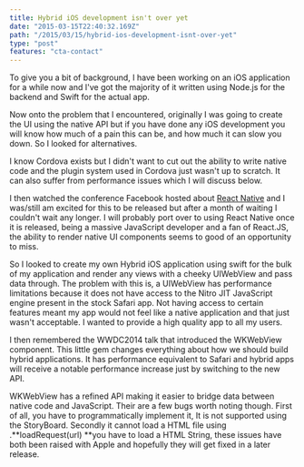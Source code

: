 ```yaml
---
title: Hybrid iOS development isn't over yet
date: "2015-03-15T22:40:32.169Z"
path: "/2015/03/15/hybrid-ios-development-isnt-over-yet"
type: "post"
features: "cta-contact"
---
```


To give you a bit of background, I have been working on an iOS application for a while now and I've got the majority of it written using Node.js for the backend and Swift for the actual app.

Now onto the problem that I encountered, originally I was going to create the UI using the native API but if you have done any iOS development you will know how much of a pain this can be, and how much it can slow you down. So I looked for alternatives.

I know Cordova exists but I didn't want to cut out the ability to write native code and the plugin system used in Cordova just wasn't up to scratch. It can also suffer from performance issues which I will discuss below.

I then watched the conference Facebook hosted about [React Native](https://code.facebook.com/videos/786462671439502/react-js-conf-2015-keynote-introducing-react-native-/) and I was/still am excited for this to be released but after a month of waiting I couldn't wait any longer. I will probably port over to using React Native once it is released, being a massive JavaScript developer and a fan of React.JS, the ability to render native UI components seems to good of an opportunity to miss.

So I looked to create my own Hybrid iOS application using swift for the bulk of my application and render any views with a cheeky UIWebView and pass data through. The problem with this is, a UIWebView has performance limitations because it does not have access to the Nitro JIT JavaScript engine present in the stock Safari app. Not having access to certain features meant my app would not feel like a native application and that just wasn't acceptable. I wanted to provide a high quality app to all my users.

I then remembered the WWDC2014 talk that introduced the WKWebView component. This little gem changes everything about how we should build hybrid applications. It has performance equivalent to Safari and hybrid apps will receive a notable performance increase just by switching to the new API.

WKWebView has a refined API making it easier to bridge data between native code and JavaScript. Their are a few bugs worth noting though. First of all, you have to programmatically implement it, It is not supported using the StoryBoard. Secondly it cannot load a HTML file using .**loadRequest(url) **you have to load a HTML String, these issues have both been raised with Apple and hopefully they will get fixed in a later release.
